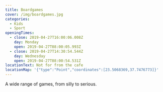 ```yaml
---
title: Boardgames
cover: /img/boardgames.jpg
categories:
  - Kids
  - Sport
openingTimes:
  - close: 2019-04-27T16:00:06.008Z
    day: Monday
    open: 2019-04-27T08:00:05.993Z
  - close: 2019-04-27T14:30:54.544Z
    day: Wednesday
    open: 2019-04-27T08:00:54.531Z
locationText: Not for from the cafe
locationMap: '{"type":"Point","coordinates":[23.5068369,37.7476773]}'
---
```


A wide range of games, from silly to serious.
